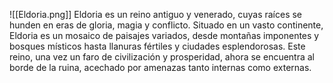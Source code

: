 ![[Eldoria.png]]
Eldoria es un reino antiguo y venerado, cuyas raíces se hunden en eras de gloria, magia y conflicto. Situado en un vasto continente, Eldoria es un mosaico de paisajes variados, desde montañas imponentes y bosques místicos hasta llanuras fértiles y ciudades esplendorosas. Este reino, una vez un faro de civilización y prosperidad, ahora se encuentra al borde de la ruina, acechado por amenazas tanto internas como externas.